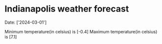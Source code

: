 # Indianapolis weather forecast 
Date: ['2024-03-01'] 

Minimum temperature(in celsius) is [-0.4] 
Maximum temperature(in celsius) is [7.1]